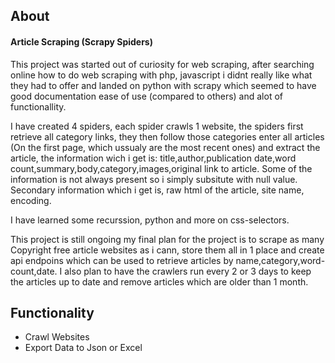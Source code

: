 ## About
#### Article Scraping (Scrapy Spiders)
This project was started out of curiosity for web scraping, after searching online how to do web scraping with php, javascript i didnt really like what they had to offer and landed on python with scrapy which seemed to have good documentation ease of use (compared to others) and alot of functionallity.

I have created 4 spiders, each spider crawls 1 website, the spiders first retrieve all category links, they then follow those categories enter all articles (On the first page, which ussualy are the most recent ones) and extract the article, the information wich i get is: title,author,publication date,word count,summary,body,category,images,original link to article. Some of the information is not always present so i simply subsitute with null value.
Secondary information which i get is, raw html of the article, site name, encoding.

I have learned some recurssion, python and more on css-selectors.

This project is still ongoing my final plan for the project is to scrape as many Copyright free article websites as i cann, store them all in 1 place and create api endpoins which can be used to retrieve articles by name,category,word-count,date.
I also plan to have the crawlers run every 2 or 3 days to keep the articles up to date and remove articles which are older than 1 month.


## Functionality
* Crawl Websites
* Export Data to Json or Excel

